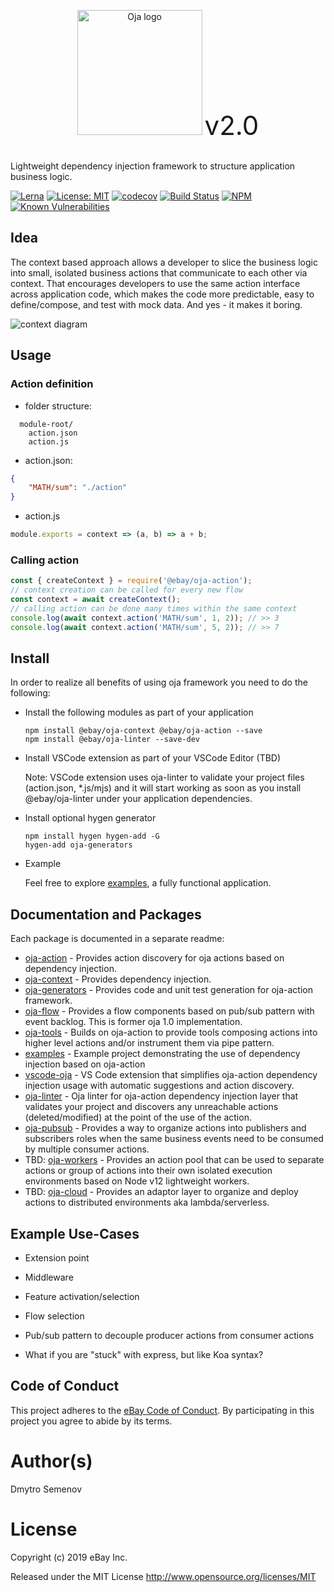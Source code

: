 <p align="center">
    <img src="https://raw.githubusercontent.com/eBay/oja/master/packages/vscode-oja/images/oja.png" alt="Oja logo" width="200" /> <span style="font-size: 3em;">v2.0</span><br /><br />
</p>

Lightweight dependency injection framework to structure application business logic.

[![Lerna](https://img.shields.io/badge/monorepo-lerna-531099.svg)](https://github.com/lerna/lerna)
[![License: MIT](https://img.shields.io/badge/License-MIT-yellow.svg)](./LICENSE)
[![codecov](https://codecov.io/gh/eBay/oja/branch/master/graph/badge.svg)](https://codecov.io/gh/eBay/oja)
[![Build Status](https://travis-ci.org/eBay/oja.svg?branch=master)](https://travis-ci.org/eBay/oja) [![NPM](https://img.shields.io/npm/v/oja.svg)](https://www.npmjs.com/package/oja)
[![Known Vulnerabilities](https://snyk.io/test/github/eBay/oja/badge.svg)](https://snyk.io/test/github/eBay/oja)

## Idea

The context based approach allows a developer to slice the business logic into small, isolated business actions that communicate to each other via context. That encourages developers to use the same action interface across application code, which makes the code more predictable, easy to define/compose, and test with mock data. And yes - it makes it boring.

![context diagram](https://raw.githubusercontent.com/eBay/oja/master/packages/oja-context/docs/images/context.png)

## Usage

### Action definition

* folder structure:

```
  module-root/
    action.json
    action.js
```

* action.json:

```JSON
{
    "MATH/sum": "./action"
}
```

* action.js

```js
module.exports = context => (a, b) => a + b;
```

### Calling action

```js
const { createContext } = require('@ebay/oja-action');
// context creation can be called for every new flow
const context = await createContext();
// calling action can be done many times within the same context
console.log(await context.action('MATH/sum', 1, 2)); // >> 3
console.log(await context.action('MATH/sum', 5, 2)); // >> 7
```

## Install

In order to realize all benefits of using oja framework you need to do the following:

* Install the following modules as part of your application

    ```
    npm install @ebay/oja-context @ebay/oja-action --save
    npm install @ebay/oja-linter --save-dev
    ```

* Install VSCode extension as part of your VSCode Editor (TBD)

    Note: VSCode extension uses oja-linter to validate your project files (action.json, *.js/mjs) and it will start working as soon as you install @ebay/oja-linter under your application dependencies.

* Install optional hygen generator

    ```
    npm install hygen hygen-add -G
    hygen-add oja-generators
    ```

* Example

    Feel free to explore [examples](https://github.com/eBay/oja/blob/master/packages/examples/README.md), a fully functional application.

## Documentation and Packages

Each package is documented in a separate readme:

- [oja-action](https://github.com/eBay/oja/blob/master/packages/oja-action#readme) -
  Provides action discovery for oja actions based on dependency injection.
- [oja-context](https://github.com/eBay/oja/blob/master/packages/oja-context#readme) -
  Provides dependency injection.
- [oja-generators](https://github.com/eBay/oja/blob/master/packages/hygen-oja-generators#readme) -
  Provides code and unit test generation for oja-action framework.
- [oja-flow](https://github.com/eBay/oja/blob/master/packages/oja-flow#readme) -
  Provides a flow components based on pub/sub pattern with event backlog. This is former oja 1.0 implementation.
- [oja-tools](https://github.com/eBay/oja/blob/master/packages/oja-tools#readme) -
  Builds on oja-action to provide tools composing actions into higher level actions and/or instrument them via pipe pattern.
- [examples](https://github.com/eBay/oja/blob/master/packages/examples#readme) -
  Example project demonstrating the use of dependency injection based on oja-action
- [vscode-oja](https://github.com/eBay/oja/blob/master/packages/vscode-oja#readme) -
  VS Code extension that simplifies oja-action dependency injection usage with automatic suggestions and action discovery.
- [oja-linter](https://github.com/eBay/oja/blob/master/packages/oja-linter#readme) -
  Oja linter for oja-action dependency injection layer that validates your project and discovers any unreachable actions (deleted/modified) at the point of the use of the action.  
- [oja-pubsub](https://github.com/eBay/oja/blob/master/packages/oja-pubsub#readme) - Provides a way to organize actions into publishers and subscribers roles when the same business events need to be consumed by multiple consumer actions.
- TBD: [oja-workers](https://github.com/eBay/oja/blob/master/packages/oja-workers#readme) -
  Provides an action pool that can be used to separate actions or group of actions into their own isolated execution environments based on Node v12 lightweight workers.
- TBD: [oja-cloud](https://github.com/eBay/oja/blob/master/packages/oja-cloud#readme) -
  Provides an adaptor layer to organize and deploy actions to distributed environments aka lambda/serverless.

## Example Use-Cases

* Extension point

* Middleware

* Feature activation/selection

* Flow selection

* Pub/sub pattern to decouple producer actions from consumer actions

* What if you are "stuck" with express, but like Koa syntax?

## Code of Conduct

This project adheres to the [eBay Code of Conduct](./.github/CODE_OF_CONDUCT.md). By participating in this project you agree to abide by its terms.

# Author(s)
Dmytro Semenov

# License
Copyright (c) 2019 eBay Inc.

Released under the MIT License http://www.opensource.org/licenses/MIT
